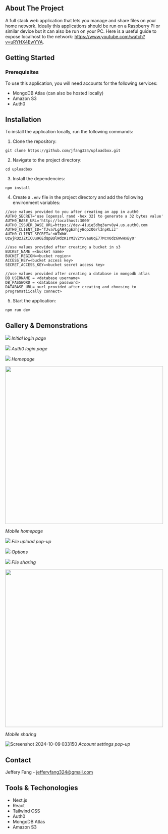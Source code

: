 ## About The Project

A full stack web application that lets you manage and share files on your home network. Ideally this applications should be run on a Raspberry Pi or similar device but it can also be run on your PC. Here is a useful guide to expose localhost to the network: https://www.youtube.com/watch?v=uRYHX4EwYYA.

## Getting Started

### Prerequisites

To use this application, you will need accounts for the following services:

-   MongoDB Atlas (can also be hosted locally)
-   Amazon S3
-   Auth0

## Installation

To install the application locally, run the following commands:

1. Clone the repository:

```
git clone https://github.com/jfang324/uploadbox.git
```

2. Navigate to the project directory:

```
cd uploadbox
```

3. Install the dependencies:

```
npm install
```

4. Create a `.env` file in the project directory and add the following environment variables:

```
//use values provided to you after creating an app in auth0
AUTH0_SECRET='use [openssl rand -hex 32] to generate a 32 bytes value'
AUTH0_BASE_URL='http://localhost:3000'
AUTH0_ISSUER_BASE_URL=https://dev-41uie5dhg3arv8y4.us.auth0.com
AUTH0_CLIENT_ID='TJva7LgAH4ggEzhjyBqozQGrl3npKLiz'
AUTH0_CLIENT_SECRET='nW7WhW-UzwjRQzJZtICUu96EdQpBQlWdzK1rMIV2YxVauUqE77McVOdz6WwHxByO'

//use values provided after creating a bucket in s3
BUCKET_NAME =<bucket name>
BUCKET_REGION=<bucket region>
ACCESS_KEY=<bucket access key>
SECRET_ACCESS_KEY=<bucket secret access key>

//use values provided after creating a database in mongodb atlas
DB_USERNAME = <database username>
DB_PASSWORD = <database password>
DATABASE_URL= <url provided after creating and choosing to programatiically connect>
```

5. Start the application:

```
npm run dev
```

## Gallery & Demonstrations
<img src='https://github.com/user-attachments/assets/6978769b-731f-436b-9a7b-fbf183f32ecf'> </img>
_Initial login page_

<img src='https://github.com/user-attachments/assets/5d5936e5-7236-40e2-95b7-34fe2d64728b'> </img>
_Auth0 login page_

<img src='https://github.com/user-attachments/assets/4beb37e0-4534-4016-9aab-9381763767f2'> </img>
_Homepage_

<img src='https://github.com/user-attachments/assets/fd2178dc-2316-4c96-997f-17fabf3a7188' width="auto" height="500"> </img>

_Mobile homepage_

<img src='https://github.com/user-attachments/assets/d5090cd0-f952-48b5-8a79-c7dea8a08c75'> </img>
_File upload pop-up_

<img src='https://github.com/user-attachments/assets/88bcbd61-2f02-40da-91f9-61b3036b1466'> </img>
_Options_

<img src='https://github.com/user-attachments/assets/c032a7dc-e8b0-494b-85c8-0c162d2bd34d'> </img>
_File sharing_

<img src='https://github.com/user-attachments/assets/7b4d3d2f-ed28-4843-8df8-18c88741f472' width="auto" height="500"> </img>

_Mobile sharing_

![Screenshot 2024-10-09 033150](https://github.com/user-attachments/assets/19718b49-06e1-4c09-a7c3-610003179026)
_Account settings pop-up_

## Contact

Jeffery Fang - [jefferyfang324@gmail.com](mailto:jefferyfang324@gmail.com)

## Tools & Techonologies

-   Next.js
-   React
-   Tailwind CSS
-   Auth0
-   MongoDB Atlas
-   Amazon S3
